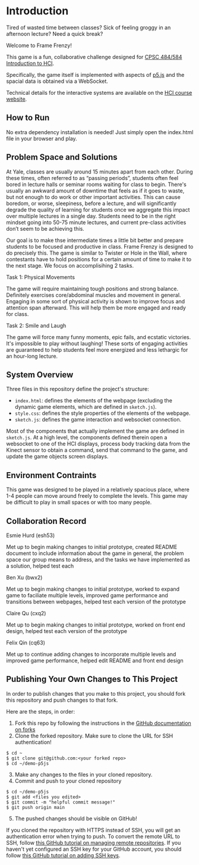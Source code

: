 # Introduction

Tired of wasted time between classes? 
Sick of feeling groggy in an afternoon lecture? 
Need a quick break?

Welcome to Frame Frenzy!

This game is a fun, collaborative challenge designed for [CPSC 484/584 Introduction to HCI](https://cpsc484-584-hci.gitlab.io/s23/project).

Specifically, the game itself is implemented with aspects of [p5.js](https://p5js.org/) and the spacial data is obtained via a WebSocket.

Technical details for the interactive systems are available on the [HCI course website](https://cpsc484-584-hci.gitlab.io/s23/display_tutorial).

## How to Run

No extra dependency installation is needed! Just simply open the index.html file in your browser and play.

## Problem Space and Solutions

At Yale, classes are usually around 15 minutes apart from each other. During these times, often referred to as “passing periods”, students often feel bored in lecture halls or seminar rooms waiting for class to begin. There's usually an awkward amount of downtime that feels as if it goes to waste, but not enough to do work or other important activities. This can cause boredom, or worse, sleepiness, before a lecture, and will significantly degrade the quality of learning for students once we aggregate this impact over multiple lectures in a single day. Students need to be in the right mindset going into 50-75 minute lectures, and current pre-class activities don’t seem to be achieving this.

Our goal is to make thse intermediate times a little bit better and prepare students to be focused and productive in class. Frame Frenzy is designed to do precisely this. The game is similar to Twister or Hole in the Wall, where contestants have to hold positions for a certain amount of time to make it to the next stage. We focus on accomplisihing 2 tasks.

Task 1: Physical Movements

The game will require maintaining tough positions and strong balance. Definitely exercises core/abdominal muscles and movement in general. Engaging in some sort of physical activity is shown to improve focus and attention span afterward. This will help them be more engaged and ready for class.

Task 2: Smile and Laugh

The game will force many funny moments, epic fails, and ecstatic victories. It's impossible to play without laughing! These sorts of engaging activities are guaranteed to help students feel more energized and less lethargic for an hour-long lecture.

## System Overview

Three files in this repository define the project's structure:

+ `index.html`: defines the elements of the webpage (excluding the dynamic game elements, which are defined in `sketch.js`).
+ `style.css`: defines the style properties of the elements of the webpage.
+ `sketch.js`: defines the game interaction and websocket connection.

Most of the components that actually implement the game are defined in `sketch.js`.
At a high level, the components defined therein open a websocket to one of the HCI displays, process body tracking data from the Kinect sensor to obtain a command, send that command to the game, and update the game objects screen displays.

## Environment Contraints

This game was designed to be played in a relatively spacious place, where 1-4 people can move around freely to complete the levels. This game may be difficult to play in small spaces or with too many people. 

## Collaboration Record

Esmie Hurd (esh53)

Met up to begin making changes to initial prototype, created README document to include information about the game in general, the problem space our group means to address, and the tasks we have implemented as a solution, helped test each

Ben Xu (bwx2)

Met up to begin making changes to initial prototype, worked to expand game to faciliate multiple levels, improved game performance and transitions between webpages, helped test each version of the prototype

Claire Qu (cxq2)

Met up to begin making changes to initial prototype, worked on front end design, helped test each version of the prototype

Felix Qin (cq63)

Met up to continue adding changes to incorporate multiple levels and improved game performance, helped edit README and front end design

## Publishing Your Own Changes to This Project

In order to publish changes that you make to this project, you should fork this repository and push changes to that fork.

Here are the steps, in order:
1. Fork this repo by following the instructions in the [GitHub documentation on forks](https://docs.github.com/en/get-started/quickstart/fork-a-repo)
2. Clone the forked repository. Make sure to clone the URL for SSH authentication!

```
$ cd ~
$ git clone git@github.com:<your forked repo>
$ cd ~/demo-p5js
```

3. Make any changes to the files in your cloned repository.
4. Commit and push to your cloned repository

```
$ cd ~/demo-p5js
$ git add <files you edited>
$ git commit -m "helpful commit message!"
$ git push origin main
```

5. The pushed changes should be visible on GitHub!

If you cloned the repository with HTTPS instead of SSH, you will get an authentication error when trying to push.
To convert the remote URL to SSH, follow [this GitHub tutorial on managing remote repositories](https://docs.github.com/en/get-started/getting-started-with-git/managing-remote-repositories#switching-remote-urls-from-ssh-to-https).
If you haven't yet configured an SSH key for your GitHub account, you should follow [this GitHub tutorial on adding SSH keys](https://docs.github.com/en/authentication/connecting-to-github-with-ssh/adding-a-new-ssh-key-to-your-github-account).

